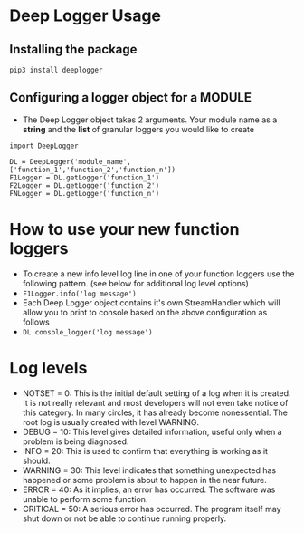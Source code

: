 # Deep Logger Usage

## Installing the package

`pip3 install deeplogger`

## Configuring a logger object for a MODULE

* The Deep Logger object takes 2 arguments. Your module name as a **string** and the **list** of granular loggers you would like to create
```
import DeepLogger

DL = DeepLogger('module_name',['function_1','function_2','function_n'])
F1Logger = DL.getLogger('function_1')
F2Logger = DL.getLogger('function_2')
FNLogger = DL.getLogger('function_n')
```

# How to use your new function loggers

* To create a new info level log line in one of your function loggers use the following pattern. (see below for additional log level options)
* `F1Logger.info('log message')`
* Each Deep Logger object contains it's own StreamHandler which will allow you to print to console based on the above configuration as follows
* `DL.console_logger('log message')`

# Log levels

* NOTSET = 0: This is the initial default setting of a log when it is created. It is not really relevant and most developers will not even take notice of this category. In many circles, it has already become nonessential. The root log is usually created with level WARNING.
* DEBUG = 10: This level gives detailed information, useful only when a problem is being diagnosed.
* INFO = 20: This is used to confirm that everything is working as it should.
* WARNING = 30: This level indicates that something unexpected has happened or some problem is about to happen in the near future.
* ERROR = 40: As it implies, an error has occurred. The software was unable to perform some function.
* CRITICAL = 50: A serious error has occurred. The program itself may shut down or not be able to continue running properly.
